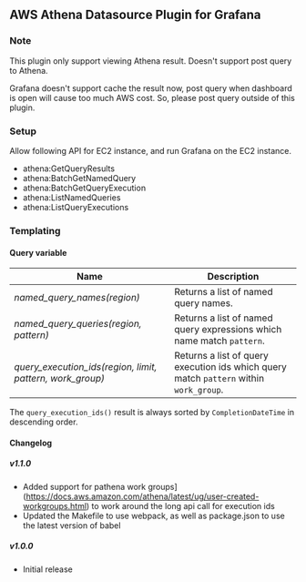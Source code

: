 ## AWS Athena Datasource Plugin for Grafana

### Note
This plugin only support viewing Athena result. Doesn't support post query to Athena.

Grafana doesn't support cache the result now, post query when dashboard is open will cause too much AWS cost.
So, please post query outside of this plugin.

### Setup
Allow following API for EC2 instance, and run Grafana on the EC2 instance.

- athena:GetQueryResults
- athena:BatchGetNamedQuery
- athena:BatchGetQueryExecution
- athena:ListNamedQueries
- athena:ListQueryExecutions

### Templating

#### Query variable

Name | Description
---- | --------
*named_query_names(region)* | Returns a list of named query names.
*named_query_queries(region, pattern)* | Returns a list of named query expressions which name match `pattern`.
*query_execution_ids(region, limit, pattern, work_group)* | Returns a list of query execution ids which query match `pattern` within `work_group`.

The `query_execution_ids()` result is always sorted by `CompletionDateTime` in descending order.

#### Changelog

##### v1.1.0
- Added support for pathena work groups](https://docs.aws.amazon.com/athena/latest/ug/user-created-workgroups.html) to work around the long api call for execution ids
- Updated the Makefile to use webpack, as well as package.json to use the latest version of babel

##### v1.0.0
- Initial release

